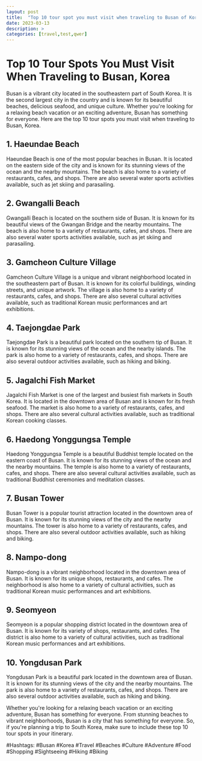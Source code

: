 ```yaml
---
layout: post
title:  "Top 10 tour spot you must visit when traveling to Busan of Korea"
date: 2023-03-13
description: >
categories: [travel,test,qwer]
---
```


# Top 10 Tour Spots You Must Visit When Traveling to Busan, Korea
Busan is a vibrant city located in the southeastern part of South Korea. It is the second largest city in the country and is known for its beautiful beaches, delicious seafood, and unique culture. Whether you're looking for a relaxing beach vacation or an exciting adventure, Busan has something for everyone. Here are the top 10 tour spots you must visit when traveling to Busan, Korea. 

## 1. Haeundae Beach
Haeundae Beach is one of the most popular beaches in Busan. It is located on the eastern side of the city and is known for its stunning views of the ocean and the nearby mountains. The beach is also home to a variety of restaurants, cafes, and shops. There are also several water sports activities available, such as jet skiing and parasailing. 

## 2. Gwangalli Beach
Gwangalli Beach is located on the southern side of Busan. It is known for its beautiful views of the Gwangan Bridge and the nearby mountains. The beach is also home to a variety of restaurants, cafes, and shops. There are also several water sports activities available, such as jet skiing and parasailing. 

## 3. Gamcheon Culture Village
Gamcheon Culture Village is a unique and vibrant neighborhood located in the southeastern part of Busan. It is known for its colorful buildings, winding streets, and unique artwork. The village is also home to a variety of restaurants, cafes, and shops. There are also several cultural activities available, such as traditional Korean music performances and art exhibitions. 

## 4. Taejongdae Park
Taejongdae Park is a beautiful park located on the southern tip of Busan. It is known for its stunning views of the ocean and the nearby islands. The park is also home to a variety of restaurants, cafes, and shops. There are also several outdoor activities available, such as hiking and biking. 

## 5. Jagalchi Fish Market
Jagalchi Fish Market is one of the largest and busiest fish markets in South Korea. It is located in the downtown area of Busan and is known for its fresh seafood. The market is also home to a variety of restaurants, cafes, and shops. There are also several cultural activities available, such as traditional Korean cooking classes. 

## 6. Haedong Yonggungsa Temple
Haedong Yonggungsa Temple is a beautiful Buddhist temple located on the eastern coast of Busan. It is known for its stunning views of the ocean and the nearby mountains. The temple is also home to a variety of restaurants, cafes, and shops. There are also several cultural activities available, such as traditional Buddhist ceremonies and meditation classes. 

## 7. Busan Tower
Busan Tower is a popular tourist attraction located in the downtown area of Busan. It is known for its stunning views of the city and the nearby mountains. The tower is also home to a variety of restaurants, cafes, and shops. There are also several outdoor activities available, such as hiking and biking. 

## 8. Nampo-dong
Nampo-dong is a vibrant neighborhood located in the downtown area of Busan. It is known for its unique shops, restaurants, and cafes. The neighborhood is also home to a variety of cultural activities, such as traditional Korean music performances and art exhibitions. 

## 9. Seomyeon
Seomyeon is a popular shopping district located in the downtown area of Busan. It is known for its variety of shops, restaurants, and cafes. The district is also home to a variety of cultural activities, such as traditional Korean music performances and art exhibitions. 

## 10. Yongdusan Park
Yongdusan Park is a beautiful park located in the downtown area of Busan. It is known for its stunning views of the city and the nearby mountains. The park is also home to a variety of restaurants, cafes, and shops. There are also several outdoor activities available, such as hiking and biking. 

Whether you're looking for a relaxing beach vacation or an exciting adventure, Busan has something for everyone. From stunning beaches to vibrant neighborhoods, Busan is a city that has something for everyone. So, if you're planning a trip to South Korea, make sure to include these top 10 tour spots in your itinerary. 

#Hashtags: #Busan #Korea #Travel #Beaches #Culture #Adventure #Food #Shopping #Sightseeing #Hiking #Biking